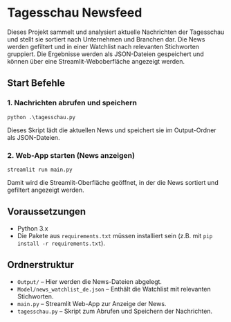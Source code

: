 # Tagesschau Newsfeed

Dieses Projekt sammelt und analysiert aktuelle Nachrichten der Tagesschau und stellt sie sortiert nach Unternehmen und Branchen dar. Die News werden gefiltert und in einer Watchlist nach relevanten Stichworten gruppiert. Die Ergebnisse werden als JSON-Dateien gespeichert und können über eine Streamlit-Weboberfläche angezeigt werden.

## Start Befehle

### 1. Nachrichten abrufen und speichern
```
python .\tagesschau.py
```
Dieses Skript lädt die aktuellen News und speichert sie im Output-Ordner als JSON-Dateien.

### 2. Web-App starten (News anzeigen)
```
streamlit run main.py
```
Damit wird die Streamlit-Oberfläche geöffnet, in der die News sortiert und gefiltert angezeigt werden.

## Voraussetzungen

- Python 3.x
- Die Pakete aus `requirements.txt` müssen installiert sein (z.B. mit `pip install -r requirements.txt`).

## Ordnerstruktur

- `Output/` – Hier werden die News-Dateien abgelegt.
- `Model/news_watchlist_de.json` – Enthält die Watchlist mit relevanten Stichworten.
- `main.py` – Streamlit Web-App zur Anzeige der News.
- `tagesschau.py` – Skript zum Abrufen und Speichern der Nachrichten.